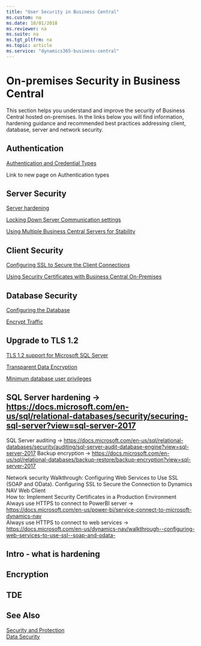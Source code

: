 ```yaml
---
title: "User Security in Business Central"
ms.custom: na
ms.date: 10/01/2018
ms.reviewer: na
ms.suite: na
ms.tgt_pltfrm: na
ms.topic: article
ms.service: "dynamics365-business-central"
---
```

# On-premises Security in Business Central

This section helps you understand and improve the security of Business Central hosted on-premises. In the links below you will find information, hardening guidance and recommended best practices addressing client, database, server and network security.  
 
 
## Authentication 

[Authentication and Credential Types](../administration/users-credential-types.md)

Link to new page on Authentication types 

## Server Security

[Server hardening](enhancing-server-instance-security.md)  

[Locking Down Server Communication settings](security-lock-down-server-communication.md)  

[Using Multiple Business Central Servers for Stability](security-multiple-server-instances.md)  

## Client Security

[Configuring SSL to Secure the Client Connections](../deployment/configure-ssl-web-client-connection.md)

[Using Security Certificates with Business Central On-Premises](..deployment/implement-security-certificates-production-environment.md) 

## Database Security

[Configuring the Database](../administration/configure-sql-server-authentication.md)

[Encrypt Traffic](enhancing-server-instance-security.md#data-encryption-between-includenavserverincludesnavservermdmd-and-sql-server)

## Upgrade to TLS 1.2

[TLS 1.2 support for Microsoft SQL Server](https://support.microsoft.com/en-us/help/3135244/tls-1-2-support-for-microsoft-sql-server)
  
[Transparent Data Encryption](transparent-data-encryption.md)

[Minimum database user privileges](security-minimum-database-user-privileges.md)


## SQL Server hardening -> https://docs.microsoft.com/en-us/sql/relational-databases/security/securing-sql-server?view=sql-server-2017  
SQL Server auditing -> https://docs.microsoft.com/en-us/sql/relational-databases/security/auditing/sql-server-audit-database-engine?view=sql-server-2017 
Backup encryption -> https://docs.microsoft.com/en-us/sql/relational-databases/backup-restore/backup-encryption?view=sql-server-2017  
 
Network security 
Walkthrough: Configuring Web Services to Use SSL (SOAP and OData). 
Configuring SSL to Secure the Connection to Dynamics NAV Web Client  
How to: Implement Security Certificates in a Production Environment 
Always use HTTPS to connect to PowerBI server -> https://docs.microsoft.com/en-us/power-bi/service-connect-to-microsoft-dynamics-nav  
Always use HTTPS to connect to web services -> https://docs.microsoft.com/en-us/dynamics-nav/walkthrough--configuring-web-services-to-use-ssl--soap-and-odata-
## Intro - what is hardening

## Encryption 


## TDE 



  

## See Also  

[Security and Protection](security-and-protection.md)  
[Data Security](data-security.md)  
